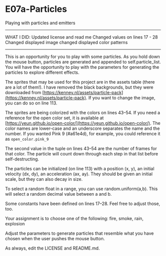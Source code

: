 # E07a-Particles
Playing with particles and emitters

---------------------------------------------
WHAT I DID:
Updated license and read me
Changed values on lines 17 - 28
Changed displayed image
changed displayed color patterns

-----------------------------------------

This is an opportunity for you to play with some particles. As you hold down the mouse button, particles are generated and appended to self.particle_list. You will have the opportunity to play with the parameters for generating the particles to explore different effects.

The sprites that may be used for this project are in the assets table (there are a lot of them!). I have removed the black backgrounds, but they were downloaded from [https://kenney.nl/assets/particle-pack](https://kenney.nl/assets/particle-pack). If you want to change the image, you can do so on line 113.

The sprites are being colorized with the colors on lines 43–54. If you need a reference for the open color set, it is available at [https://yeun.github.io/open-color/](https://yeun.github.io/open-color/). The color names are lower-case and an underscore separates the name and the number. If you wanted Pink 9 (#a61e4d), for example, you could reference it as 
```open_color.pink_9```

The second value in the tuple on lines 43–54 are the number of frames for that color. The particle will count down through each step in that list before self-destructing.

The particles can be initialized (on line 113) with a position (x, y), an initial velocity (dx, dy), an acceleration (ax, ay). They should be given an initial scale, but they can also decay in size.

To select a random float in a range, you can use random.uniform(a,b). This will select a random decimal value between a and b.

Some constants have been defined on lines 17–28. Feel free to adjust those, too.

Your assignment is to choose one of the following: fire, smoke, rain, explosion

Adjust the parameters to generate particles that resemble what you have chosen when the user pushes the mouse button.

As always, edit the LICENSE and README.md.